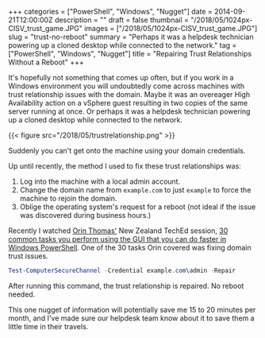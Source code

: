 +++
categories = ["PowerShell", "Windows", "Nugget"]
date = 2014-09-21T12:00:00Z
description = ""
draft = false
thumbnail = "/2018/05/1024px-CISV_trust_game.JPG"
images = ["/2018/05/1024px-CISV_trust_game.JPG"]
slug = "trust-no-reboot"
summary = "Perhaps it was a helpdesk technician powering up a cloned desktop while connected to the network."
tag = ["PowerShell", "Windows", "Nugget"]
title = "Repairing Trust Relationships Without a Reboot"
+++


It's hopefully not something that comes up often, but if you work in a Windows environment you will undoubtedly come across machines with trust relationship issues with the domain. Maybe it was an overeager High Availability action on a vSphere guest resulting in two copies of the same server running at once. Or perhaps it was a helpdesk technician powering up a cloned desktop while connected to the network.

{{< figure src="/2018/05/trustrelationship.png" >}}

Suddenly you can't get onto the machine using your domain credentials.

Up until recently, the method I used to fix these trust relationships was:

1. Log into the machine with a local admin account.
2. Change the domain name from `example.com` to just `example` to force the machine to rejoin the domain.
3. Oblige the operating system's request for a reboot (not ideal if the issue was discovered during business hours.)

Recently I watched [Orin Thomas'](https://twitter.com/orinthomas) New Zealand TechEd session, [30 common tasks you perform using the GUI that you can do faster in Windows PowerShell](http://channel9.msdn.com/Events/TechEd/NewZealand/2014/DCIM324). One of the 30 tasks Orin covered was fixing domain trust issues.

```powershell
Test-ComputerSecureChannel -Credential example.com\admin -Repair

```

After running this command, the trust relationship is repaired. No reboot needed.

This one nugget of information will potentially save me 15 to 20 minutes per month, and I've made sure our helpdesk team know about it to save them a little time in their travels.

